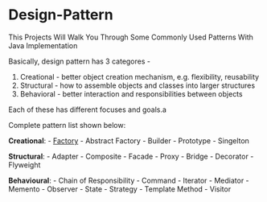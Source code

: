# Design-Pattern
This Projects Will Walk You Through Some Commonly Used Patterns With Java Implementation

Basically, design pattern has 3 categores -
1. Creational - better object creation mechanism, e.g. flexibility, reusability
2. Structural - how to assemble objects and classes into larger structures
3. Behavioral - better interaction and responsibilities between objects

Each of these has different focuses and goals.a

Complete pattern list shown below:

**Creational**:
          	  - [Factory](patterns/src/main/java/creational/factory)
		  - Abstract Factory
		  - Builder
		  - Prototype
		  - Singelton

**Structural**:
          - Adapter
		  - Composite
		  - Facade
		  - Proxy
		  - Bridge 
		  - Decorator
		  - Flyweight

**Behavioural**:
          - Chain of Responsibility
		  - Command
		  - Iterator
		  - Mediator
		  - Memento
		  - Observer
		  - State 
		  - Strategy
		  - Template Method
		  - Visitor
